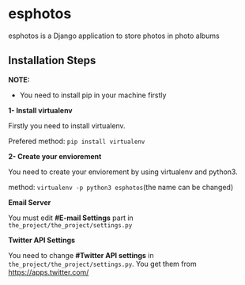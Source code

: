 # esphotos

esphotos is a Django application to store photos in photo albums

## Installation Steps
**NOTE:**

* You need to install pip in your machine firstly

**1- Install virtualenv**

Firstly you need to install virtualenv.

Prefered method:
`pip install virtualenv`

**2- Create your enviorement**

You need to create your enviorement by using virtualenv and python3. 

method:
`virtualenv -p python3 esphotos`(the name can be changed)

**Email Server**

You must edit **\#E-mail Settings** part in `the_project/the_project/settings.py`

**Twitter API Settings**

You need to change **\#Twitter API settings** in  `the_project/the_project/settings.py`. You get them from https://apps.twitter.com/
